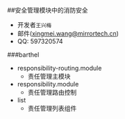 ##安全管理模块中的消防安全
<!-- 责任管理 -->
- 开发者`王兴梅`
- 邮件(xingmei.wang@mirrortech.cn)
- QQ: 597320574

###barthel

- responsibility-routing.module
  - 责任管理主模块
- responsibility.module
  - 责任管理路由控制
- list
  - 责任管理列表组件